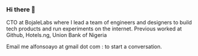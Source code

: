 ### Hi there 👋

<!--
**AyoAlfonso/ayoalfonso** is a ✨ _special_ ✨ repository because its `README.md` (this file) appears on your GitHub profile.

Here are some ideas to get you started:

- 🔭 I’m currently working on ...
- 🌱 I’m currently learning ...
- 👯 I’m looking to collaborate on ...
- 🤔 I’m looking for help with ...
- 💬 Ask me about ...
- 📫 How to reach me: ...
- 😄 Pronouns: ...
- ⚡ Fun fact: ...
-->

CTO at BojaleLabs where I lead a team of engineers and designers to build tech products and run experiments on the internet.
Previous worked at Github, Hotels.ng, Union Bank of Nigeria

Email me alfonsoayo at gmail  dot com : to start a conversation.
